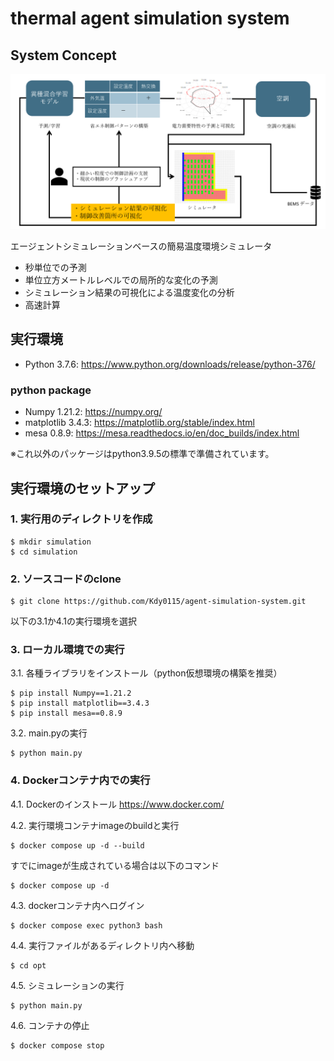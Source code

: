 thermal agent simulation system
===============================
## System Concept
![system concept](system_concept.png?raw=true "System concept")


エージェントシミュレーションベースの簡易温度環境シミュレータ
- 秒単位での予測
- 単位立方メートルレベルでの局所的な変化の予測
- シミュレーション結果の可視化による温度変化の分析
- 高速計算


実行環境
--------
- Python 3.7.6: https://www.python.org/downloads/release/python-376/

### python package

- Numpy 1.21.2: https://numpy.org/
- matplotlib 3.4.3: https://matplotlib.org/stable/index.html
- mesa 0.8.9: https://mesa.readthedocs.io/en/doc_builds/index.html

※これ以外のパッケージはpython3.9.5の標準で準備されています。

## 実行環境のセットアップ
### 1. 実行用のディレクトリを作成
```
$ mkdir simulation
$ cd simulation
```
### 2. ソースコードのclone
 ```
$ git clone https://github.com/Kdy0115/agent-simulation-system.git
```
以下の3.1か4.1の実行環境を選択

### 3. ローカル環境での実行
3.1. 各種ライブラリをインストール（python仮想環境の構築を推奨）
```
$ pip install Numpy==1.21.2
$ pip install matplotlib==3.4.3
$ pip install mesa==0.8.9
```
3.2. main.pyの実行
```
$ python main.py
```

### 4. Dockerコンテナ内での実行
4.1. Dockerのインストール https://www.docker.com/

4.2. 実行環境コンテナimageのbuildと実行
```
$ docker compose up -d --build
```
すでにimageが生成されている場合は以下のコマンド
```
$ docker compose up -d
```

4.3. dockerコンテナ内へログイン
```
$ docker compose exec python3 bash
```

4.4. 実行ファイルがあるディレクトリ内へ移動
```
$ cd opt
```

4.5. シミュレーションの実行
```
$ python main.py
```

4.6. コンテナの停止
```
$ docker compose stop
```
